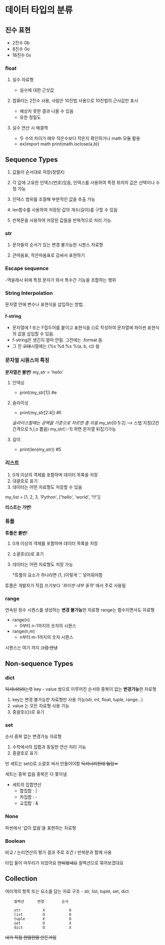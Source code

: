 # 데이터 타입의 분류

## 진수 표현
- 2진수 0b
- 8진수 0o
- 16진수 0x

### float
1. 실수 자료형
   - 실수에 대한 근삿값

2. 컴퓨터는 2진수 사용, 사람은 10진법 사용으로 10진법의 근사값만 표시
   - 예상치 못한 결과 나올 수 있음
   - 유한 정밀도
  
3. 실수 연산 시 해결책
   - 두 수의 차이가 매우 작은수보다 작은지 확인하거나 math 모듈 활용
   - ex)import math
        print(math.isclose(a,b))

## Sequence Types

1. 값들이 순서대로 저장(정렬X)

2. 각 값에 고유한 인덱스(번호)있음, 인덱스를 사용하여 특정 위치의 값은 선택이나 수정 가능
   
3. 인덱스 범위를 조절해 부분적인 값을 추출 가능

4. len함수를 사용하여 저장된 값의 개수(길이)를 구할 수 있음

5. 반복문을 사용하여 저장된 값들을 반복적으로 처리 가능.
   
### str

1. 문자들의 순서가 있는 변경 불가능한 시퀀스 자료형

2. 큰따옴표, 작은따옴표로 감싸서 표현하기

### Escape sequence

-역슬래시 뒤에 특정 문자가 와서 특수간 기능을 조합하는 행위

### String Interpolation
문자열 안에 변수나 표현식을 삽입하는 방법.
#### f-string
- 문자열에 f 또는 F접두어를 붙이고 표현식을 {}로 작성하여 문자열에 파이썬 표현식의 값을 삽입할 수 있음.
- f-string은 생긴지 얼마 안됨. 그전에는 .format 씀
- 그 전 ~~고대~~시절에는 (%s %d %s %(a, b, c)) 씀

### 문자열 시퀀스의 특징
**문자열은 불변!**
my_str = 'hello'

1. 인덱싱
   - print(my_str[1]) #e
2. 슬라이싱
   - print(my_str[2:4]) #ll

    *슬라이스할때는 공백을 기준으로 자르면 좀 쉬움*
    my_str[0:5:2] --> 스텝 지정(2칸 간격으로 h,l,o 뽑음)
    my_str[::-1] 하면 문자열 뒤집기가능
3. 길이
   - print(len(my_str)) #5


### 리스트 

1. 0개 이상의 객체를 포함하며 데이터 목록을 저장
2. 대괄호로 표기
3. 데이터는 어떤 자료형도 저장할 수 있음

my_list = [1, 2, 3, 'Python', ['hello', 'world', '!!!']]

**리스트는 가변!**

### 튜플

**튜플은 불변!**
1. 0개 이상의 객체를 포함하며 데이터 목록을 저장
2. 소괄호(())로 표기
3. 데이터는 어떤 자료형도 저장 가능
   
   *튜플의 요소가 하나라면 (1, )이렇게 ',' 넣어줘야함

튜플은 개발자가 직접 쓰기보다 *'파이썬 내부 동작'* 에서 주로 사용됨

### range
연속된 정수 시퀀스를 생성하는 **변경 불가능**한 자료형
range는 함수이면서도 자료형

- range(n)
   - 0부터 n-1까지의 숫자의 시퀀스
- range(n,m)
   - n부터 m-1까지의 숫자 시퀀스

시퀀스는 여기 까지 ~~그럼 안녕~~

## Non-sequence Types

### dict
~~딕셔너리라는뜻~~
key - value 쌍으로 이루어진 순서와 중복이 없는 **변경가능**한 자료형

1. key는 변경 불가능한 자료형만 사용 가능(str, int, float, tuple, range...)
2. value 는 모든 자료형 사용 가능
3. 중괄호({})로 표기
   
### set
순서 중복 없는 변경가능 자료형

1. 수학에서의 집합과 동일한 연산 처리 가능
2. 중괄호로 표기

빈 세트는 set()로 소괄호 써서 만들어야함 ~~딕셔너리한테 밀림ㅠ~~

세트는 중복 없음 중복은 다 쫓아냄
   - 세트의 집합연산
     - 합집합 : |
     - 차집합 : -
     - 교집합 : &

### None
파썬에서 '값이 없음'을 표현하는 자료형

### Boolean

비교 / 논리연산의 평가 결과
주로 조건 / 반복문과 함께 사용

타입 들이 마무리가 되었어요
~~안되었네요~~
컬렉션으로 묶어보겠대요

## Collection

여러개의 항목 또는 요소를 담는 자료 구조
    - str, list, tuple, set, dict

        컬렉션      변경        순서

        str          X           O
        list         O           O 
        tuple        X           O
        set          O           X
        dict         O           X
~~내가 직접 한땀한땀 만든거임~~

